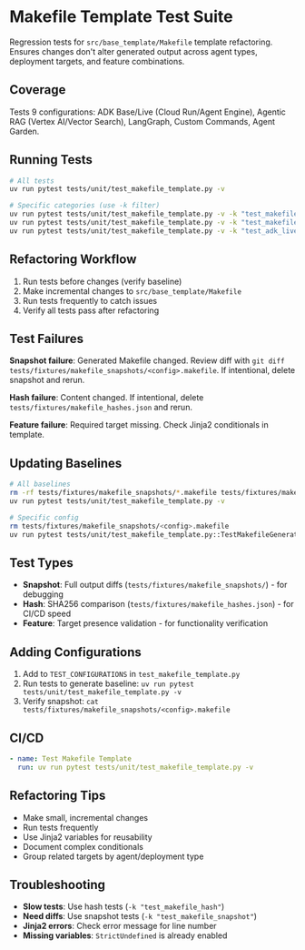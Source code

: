 # Makefile Template Test Suite

Regression tests for `src/base_template/Makefile` template refactoring. Ensures changes don't alter generated output across agent types, deployment targets, and feature combinations.

## Coverage

Tests 9 configurations: ADK Base/Live (Cloud Run/Agent Engine), Agentic RAG (Vertex AI/Vector Search), LangGraph, Custom Commands, Agent Garden.

## Running Tests

```bash
# All tests
uv run pytest tests/unit/test_makefile_template.py -v

# Specific categories (use -k filter)
uv run pytest tests/unit/test_makefile_template.py -v -k "test_makefile_hash"  # Fastest
uv run pytest tests/unit/test_makefile_template.py -v -k "test_makefile_snapshot"  # With diffs
uv run pytest tests/unit/test_makefile_template.py -v -k "test_adk_live"  # Specific feature
```

## Refactoring Workflow

1. Run tests before changes (verify baseline)
2. Make incremental changes to `src/base_template/Makefile`
3. Run tests frequently to catch issues
4. Verify all tests pass after refactoring

## Test Failures

**Snapshot failure**: Generated Makefile changed. Review diff with `git diff tests/fixtures/makefile_snapshots/<config>.makefile`. If intentional, delete snapshot and rerun.

**Hash failure**: Content changed. If intentional, delete `tests/fixtures/makefile_hashes.json` and rerun.

**Feature failure**: Required target missing. Check Jinja2 conditionals in template.

## Updating Baselines

```bash
# All baselines
rm -rf tests/fixtures/makefile_snapshots/*.makefile tests/fixtures/makefile_hashes.json
uv run pytest tests/unit/test_makefile_template.py -v

# Specific config
rm tests/fixtures/makefile_snapshots/<config>.makefile
uv run pytest tests/unit/test_makefile_template.py::TestMakefileGeneration::test_makefile_snapshot[<config>] -v
```

## Test Types

- **Snapshot**: Full output diffs (`tests/fixtures/makefile_snapshots/`) - for debugging
- **Hash**: SHA256 comparison (`tests/fixtures/makefile_hashes.json`) - for CI/CD speed
- **Feature**: Target presence validation - for functionality verification

## Adding Configurations

1. Add to `TEST_CONFIGURATIONS` in `test_makefile_template.py`
2. Run tests to generate baseline: `uv run pytest tests/unit/test_makefile_template.py -v`
3. Verify snapshot: `cat tests/fixtures/makefile_snapshots/<config>.makefile`

## CI/CD

```yaml
- name: Test Makefile Template
  run: uv run pytest tests/unit/test_makefile_template.py -v
```

## Refactoring Tips

- Make small, incremental changes
- Run tests frequently
- Use Jinja2 variables for reusability
- Document complex conditionals
- Group related targets by agent/deployment type

## Troubleshooting

- **Slow tests**: Use hash tests (`-k "test_makefile_hash"`)
- **Need diffs**: Use snapshot tests (`-k "test_makefile_snapshot"`)
- **Jinja2 errors**: Check error message for line number
- **Missing variables**: `StrictUndefined` is already enabled
